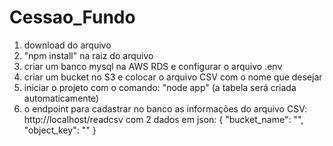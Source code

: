 # Cessao_Fundo

1. download do arquivo
2. "npm install" na raiz do arquivo
3. criar um banco mysql na AWS RDS e configurar o arquivo .env
4. criar um bucket no S3 e colocar o arquivo CSV com o nome que desejar
5. iniciar o projeto com o comando: "node app" (a tabela será criada automaticamente)
6. o endpoint para cadastrar no banco as informações do arquivo CSV: http://localhost/readcsv com 2 dados em json: 
{
 "bucket_name": "",
 "object_key": ""
} 
